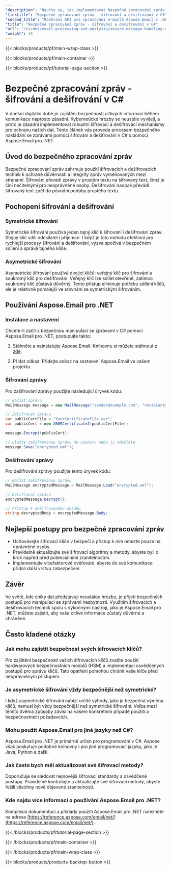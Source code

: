 ```yaml
---
"description": "Naučte se, jak implementovat bezpečné zpracování zpráv se šifrováním a dešifrováním v C# pomocí Aspose.Email pro .NET. Efektivně chraňte citlivá data."
"linktitle": "Bezpečné zpracování zpráv - šifrování a dešifrování v C#"
"second_title": "Rozhraní API pro zpracování e-mailů Aspose.Email v .NET"
"title": "Bezpečné zpracování zpráv - šifrování a dešifrování v C#"
"url": "/cs/net/email-processing-and-analysis/secure-message-handling-encryption-and-decryption-in-csharp/"
"weight": 16
---
```


{{< blocks/products/pf/main-wrap-class >}}

{{< blocks/products/pf/main-container >}}

{{< blocks/products/pf/tutorial-page-section >}}

# Bezpečné zpracování zpráv - šifrování a dešifrování v C#


V dnešní digitální době je zajištění bezpečnosti citlivých informací během komunikace naprosto zásadní. Kybernetické hrozby se neustále vyvíjejí, a proto je zásadní implementovat robustní šifrovací a dešifrovací mechanismy pro ochranu našich dat. Tento článek vás provede procesem bezpečného nakládání se zprávami pomocí šifrování a dešifrování v C# s pomocí Aspose.Email pro .NET.

## Úvod do bezpečného zpracování zpráv

Bezpečné zpracování zpráv zahrnuje použití šifrovacích a dešifrovacích technik k ochraně důvěrnosti a integrity zpráv vyměňovaných mezi stranami. Šifrování převádí zprávy v prostém textu na šifrovaný text, čímž je činí nečitelnými pro neoprávněné osoby. Dešifrování naopak převádí šifrovaný text zpět do původní podoby prostého textu.

## Pochopení šifrování a dešifrování

### Symetrické šifrování

Symetrické šifrování používá jeden tajný klíč k šifrování i dešifrování zpráv. Stejný klíč sdílí odesílatel i příjemce. I když je tato metoda efektivní pro rychlejší procesy šifrování a dešifrování, výzva spočívá v bezpečném sdílení a správě tajného klíče.

### Asymetrické šifrování

Asymetrické šifrování používá dvojici klíčů: veřejný klíč pro šifrování a soukromý klíč pro dešifrování. Veřejný klíč lze sdílet otevřeně, zatímco soukromý klíč zůstává důvěrný. Tento přístup eliminuje potřebu sdílení klíčů, ale je relativně pomalejší ve srovnání se symetrickým šifrováním.

## Používání Aspose.Email pro .NET

### Instalace a nastavení

Chcete-li začít s bezpečnou manipulací se zprávami v C# pomocí Aspose.Email pro .NET, postupujte takto:

1. Stáhněte a nainstalujte Aspose.Email: Knihovnu si můžete stáhnout z [zde](https://releases.aspose.com/email/net).

2. Přidat odkaz: Přidejte odkaz na sestavení Aspose.Email ve vašem projektu.

### Šifrování zprávy

Pro zašifrování zprávy použijte následující úryvek kódu:

```csharp
// Načíst zprávu
MailMessage message = new MailMessage("sender@example.com", "recipient@example.com", "Subject", "Message body");

// Zašifrovat zprávu
var publicCertFile = "YourCertificateFile.cer";
var publicCert = new X509Certificate2(publicCertFile);

message.Encrypt(publicCert);

// Uložte zašifrovanou zprávu do souboru nebo ji odešlete
message.Save("encrypted.eml");
```

### Dešifrování zprávy

Pro dešifrování zprávy použijte tento úryvek kódu:

```csharp
// Načíst zašifrovanou zprávu
MailMessage encryptedMessage = MailMessage.Load("encrypted.eml");

// Dešifrovat zprávu
encryptedMessage.Decrypt();

// Přístup k dešifrovanému obsahu
string decryptedBody = encryptedMessage.Body;
```

## Nejlepší postupy pro bezpečné zpracování zpráv

- Uchovávejte šifrovací klíče v bezpečí a přístup k nim omezte pouze na oprávněné osoby.
- Pravidelně aktualizujte své šifrovací algoritmy a metody, abyste byli o krok napřed před potenciálními zranitelnostmi.
- Implementujte vícefaktorové ověřování, abyste do své komunikace přidali další vrstvu zabezpečení.

## Závěr

Ve světě, kde úniky dat představují neustálou hrozbu, je přijetí bezpečných postupů pro manipulaci se zprávami nezbytností. Využitím šifrovacích a dešifrovacích technik spolu s výkonnými nástroji, jako je Aspose.Email pro .NET, můžete zajistit, aby vaše citlivé informace zůstaly důvěrné a chráněné.

## Často kladené otázky

### Jak mohu zajistit bezpečnost svých šifrovacích klíčů?

Pro zajištění bezpečnosti vašich šifrovacích klíčů zvažte použití hardwarových bezpečnostních modulů (HSM) a implementaci osvědčených postupů pro správu klíčů. Tato opatření pomohou chránit vaše klíče před neoprávněným přístupem.

### Je asymetrické šifrování vždy bezpečnější než symetrické?

I když asymetrické šifrování nabízí určité výhody, jako je bezpečná výměna klíčů, nemusí být vždy bezpečnější než symetrické šifrování. Volba mezi těmito dvěma způsoby závisí na vašem konkrétním případě použití a bezpečnostních požadavcích.

### Mohu použít Aspose.Email pro jiné jazyky než C#?

Aspose.Email pro .NET je primárně určen pro programování v C#. Aspose však poskytuje podobné knihovny i pro jiné programovací jazyky, jako je Java, Python a další.

### Jak často bych měl aktualizovat své šifrovací metody?

Doporučuje se sledovat nejnovější šifrovací standardy a osvědčené postupy. Pravidelně kontrolujte a aktualizujte své šifrovací metody, abyste řešili všechny nově objevené zranitelnosti.

### Kde najdu více informací o používání Aspose.Email pro .NET?

Komplexní dokumentaci a příklady použití Aspose.Email pro .NET naleznete na adrese [https://reference.aspose.com/email/net/](https://reference.aspose.com/email/net/).

{{< /blocks/products/pf/tutorial-page-section >}}

{{< /blocks/products/pf/main-container >}}

{{< /blocks/products/pf/main-wrap-class >}}

{{< blocks/products/products-backtop-button >}}